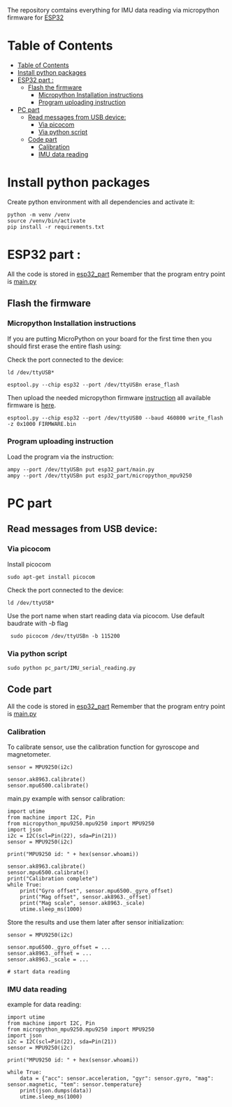 The repository comtains everything for IMU data reading via micropython firmware for [ESP32](https://micropython.org/download/ESP32_GENERIC/)

# Table of Contents
- [Table of Contents](#table-of-contents)
- [Install python packages ](#install-python-packages-)
- [ESP32 part  :](#esp32-part--)
  - [Flash the firmware ](#flash-the-firmware-)
    - [Micropython Installation instructions ](#micropython-installation-instructions-)
    - [Program uploading instruction ](#program-uploading-instruction-)
- [PC part](#pc-part)
  - [Read messages from USB device:](#read-messages-from-usb-device)
    - [Via picocom](#via-picocom)
    - [Via python script](#via-python-script)
  - [Code part ](#code-part-)
    - [Calibration](#calibration)
    - [IMU data reading](#imu-data-reading)


# Install python packages <a name="install_env"></a>
Create python environment with all dependencies and activate it:

```
python -m venv /venv
source /venv/bin/activate  
pip install -r requirements.txt
```

# ESP32 part  <a name="esp_part"></a>:
All the code is stored in [esp32_part](esp32_part) 
Remember that the program entry point is [main.py](esp32_part/main.py)

## Flash the firmware <a name="esp_flash"></a>
### Micropython Installation instructions <a name="micropython_flash"></a>

If you are putting MicroPython on your board for the first time then you should first erase the entire flash using:

Check the port connected to the device:

```
ld /dev/ttyUSB*
```

```
esptool.py --chip esp32 --port /dev/ttyUSBn erase_flash
```

Then upload the needed micropython firmware [instruction](https://learn.sparkfun.com/tutorials/micropython-programming-tutorial-getting-started-with-the-esp32-thing/experiment-1-digital-input-and-output)  all available firmware is [here](https://micropython.org/download/ESP32_GENERIC/).

```
esptool.py --chip esp32 --port /dev/ttyUSB0 --baud 460800 write_flash -z 0x1000 FIRMWARE.bin  
```


<!-- From then on program the firmware starting at address 0x1000: -->
### Program uploading instruction <a name="esp_upload"></a>
Load the program via the instruction:
```
ampy --port /dev/ttyUSBn put esp32_part/main.py
ampy --port /dev/ttyUSBn put esp32_part/micropython_mpu9250
```


# PC part
## Read messages from USB device:

### Via picocom

Install picocom
```
sudo apt-get install picocom
```
Check the port connected to the device:

```
ld /dev/ttyUSB*
```
Use the port name when start reading data via picocom. Use default baudrate with *-b* flag
```
 sudo picocom /dev/ttyUSBn -b 115200
```

### Via python script

```
sudo python pc_part/IMU_serial_reading.py 
```

## Code part <a name="code_esp"></a>
All the code is stored in [esp32_part](esp32_part) 
Remember that the program entry point is [main.py](esp32_part/main.py)

### Calibration
To calibrate sensor, use the calibration function for gyroscope and magnetometer.

```
sensor = MPU9250(i2c)

sensor.ak8963.calibrate()
sensor.mpu6500.calibrate()
```
main.py example with sensor calibration:
```
import utime
from machine import I2C, Pin
from micropython_mpu9250.mpu9250 import MPU9250
import json
i2c = I2C(scl=Pin(22), sda=Pin(21))
sensor = MPU9250(i2c)

print("MPU9250 id: " + hex(sensor.whoami))

sensor.ak8963.calibrate()
sensor.mpu6500.calibrate()
print("Calibration complete")
while True:
    print("Gyro offset", sensor.mpu6500._gyro_offset)
    print("Mag offset", sensor.ak8963._offset)
    print("Mag scale", sensor.ak8963._scale)
    utime.sleep_ms(1000)
```
Store the results and use them later after sensor initialization:

```
sensor = MPU9250(i2c)

sensor.mpu6500._gyro_offset = ...
sensor.ak8963._offset = ...
sensor.ak8963._scale = ...

# start data reading
```

### IMU data reading

example for data reading:
```
import utime
from machine import I2C, Pin
from micropython_mpu9250.mpu9250 import MPU9250
import json
i2c = I2C(scl=Pin(22), sda=Pin(21))
sensor = MPU9250(i2c)

print("MPU9250 id: " + hex(sensor.whoami))

while True:
    data = {"acc": sensor.acceleration, "gyr": sensor.gyro, "mag": sensor.magnetic, "tem": sensor.temperature}
    print(json.dumps(data))
    utime.sleep_ms(1000)
```


